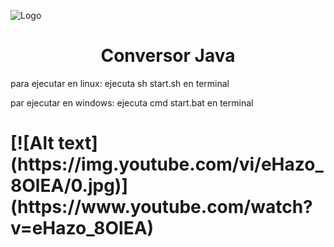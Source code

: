 
![Logo](https://i.imgur.com/Bz0yTs5.jpg)
<h1 align="center"> Conversor Java</h1>
para ejecutar en linux: 
ejecuta sh start.sh en terminal

par ejecutar en windows:
ejecuta cmd start.bat en terminal
<h1>
[![Alt text](https://img.youtube.com/vi/eHazo_8OlEA/0.jpg)](https://www.youtube.com/watch?v=eHazo_8OlEA)


